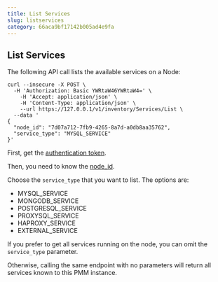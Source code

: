 ```yaml
---
title: List Services
slug: listservices
category: 66aca9bf17142b005ad4e9fa
---
```


## List Services

The following API call lists the available services on a Node:

```shell
curl --insecure -X POST \
  -H 'Authorization: Basic YWRtaW46YWRtaW4=' \
	-H 'Accept: application/json' \
	-H 'Content-Type: application/json' \
	--url https://127.0.0.1/v1/inventory/Services/List \
  --data '
{
  "node_id": "7d07a712-7fb9-4265-8a7d-a0db8aa35762",
  "service_type": "MYSQL_SERVICE"
}'
```

First, get the [authentication token](ref:authentication).

Then, you need to know the [node_id](ref:listnodes).

Choose the `service_type` that you want to list. The options are:

- MYSQL_SERVICE
- MONGODB_SERVICE
- POSTGRESQL_SERVICE
- PROXYSQL_SERVICE
- HAPROXY_SERVICE
- EXTERNAL_SERVICE

If you prefer to get all services running on the node, you can omit the `service_type` parameter.

Otherwise, calling the same endpoint with no parameters will return all services known to this PMM instance.
